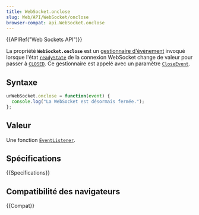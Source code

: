 ```yaml
---
title: WebSocket.onclose
slug: Web/API/WebSocket/onclose
browser-compat: api.WebSocket.onclose
---
```

{{APIRef("Web Sockets API")}}

La propriété **`WebSocket.onclose`** est un [gestionnaire d'évènement](/fr/docs/Web/Events/Event_handlers) invoqué lorsque l'état [`readyState`](/fr/docs/Web/API/WebSocket/readyState) de la connexion WebSocket change de valeur pour passer à [`CLOSED`](/fr/docs/Web/API/WebSocket/readyState). Ce gestionnaire est appelé avec un paramètre [`CloseEvent`](/fr/docs/Web/API/CloseEvent).

## Syntaxe

```js
unWebSocket.onclose = function(event) {
  console.log("La WebSocket est désormais fermée.");
};
```

## Valeur

Une fonction [`EventListener`](/fr/docs/Web/API/EventListener).

## Spécifications

{{Specifications}}

## Compatibilité des navigateurs

{{Compat}}
